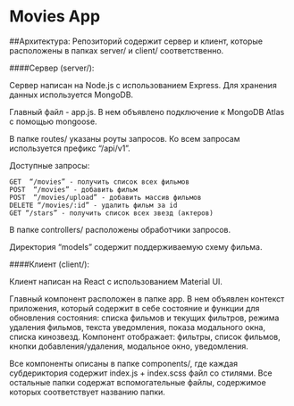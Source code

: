 # Movies App
##Архитектура:
Репозиторий содержит сервер и клиент, которые расположены в папках server/ и client/ соответственно.

####Сервер (server/):

Сервер написан на Node.js с использованием Express. Для хранения данных используется MongoDB.

Главный файл - app.js. В нем объявлено подключение к MongoDB Atlas с помощью mongoose. 

В папке routes/ указаны роуты запросов. Ко всем запросам используется префикс “/api/v1”.
	
Доступные запросы:

    GET  “/movies” - получить список всех фильмов
    POST  “/movies” - добавить фильм
    POST  “/movies/upload” - добавить массив фильмов
    DELETE “/movies/:id” - удалить фильм за id
    GET “/stars” - получить список всех звезд (актеров)
	
В папке controllers/ расположены обработчики запросов.

Директория “models” содержит поддерживаемую схему фильма.


####Клиент (client/):

Клиент написан на React с использованием Material UI.

Главный компонент расположен в папке app. В нем объявлен контекст приложения, который содержит в себе состояние и функции для обновления состояния: списка фильмов и текущих фильтров, режима удаления фильмов, текста уведомления, показа модального окна, списка кинозвезд.
Компонент отображает: фильтры, список фильмов, кнопки добавления/удаления, модальное окно, уведомления.

Все компоненты описаны в папке components/, где каждая субдериктория содержит index.js + index.scss файл со стилями.
Все остальные папки содержат вспомогательные файлы, содержимое которых соответствует названию папки.
